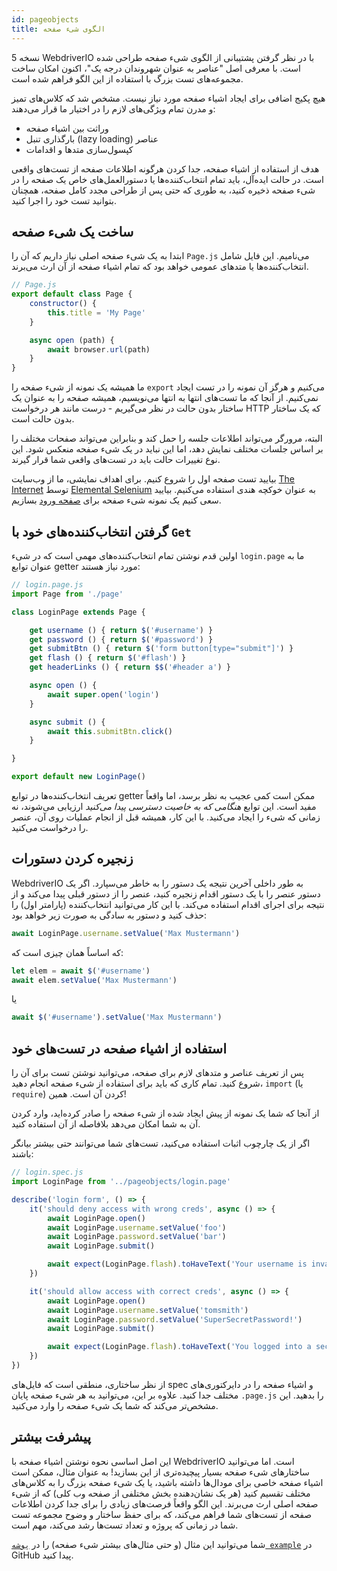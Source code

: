 ```yaml
---
id: pageobjects
title: الگوی شیء صفحه
---
```


نسخه 5 WebdriverIO با در نظر گرفتن پشتیبانی از الگوی شیء صفحه طراحی شده است. با معرفی اصل "عناصر به عنوان شهروندان درجه یک"، اکنون امکان ساخت مجموعه‌های تست بزرگ با استفاده از این الگو فراهم شده است.

هیچ پکیج اضافی برای ایجاد اشیاء صفحه مورد نیاز نیست. مشخص شد که کلاس‌های تمیز و مدرن تمام ویژگی‌های لازم را در اختیار ما قرار می‌دهند:

- وراثت بین اشیاء صفحه
- بارگذاری تنبل (lazy loading) عناصر
- کپسول‌سازی متدها و اقدامات

هدف از استفاده از اشیاء صفحه، جدا کردن هرگونه اطلاعات صفحه از تست‌های واقعی است. در حالت ایده‌آل، باید تمام انتخاب‌کننده‌ها یا دستورالعمل‌های خاص یک صفحه را در شیء صفحه ذخیره کنید، به طوری که حتی پس از طراحی مجدد کامل صفحه، همچنان بتوانید تست خود را اجرا کنید.

## ساخت یک شیء صفحه

ابتدا به یک شیء صفحه اصلی نیاز داریم که آن را `Page.js` می‌نامیم. این فایل شامل انتخاب‌کننده‌ها یا متدهای عمومی خواهد بود که تمام اشیاء صفحه از آن ارث می‌برند.

```js
// Page.js
export default class Page {
    constructor() {
        this.title = 'My Page'
    }

    async open (path) {
        await browser.url(path)
    }
}
```

ما همیشه یک نمونه از شیء صفحه را `export` می‌کنیم و هرگز آن نمونه را در تست ایجاد نمی‌کنیم. از آنجا که ما تست‌های انتها به انتها می‌نویسیم، همیشه صفحه را به عنوان یک ساختار بدون حالت در نظر می‌گیریم - درست مانند هر درخواست HTTP که یک ساختار بدون حالت است.

البته، مرورگر می‌تواند اطلاعات جلسه را حمل کند و بنابراین می‌تواند صفحات مختلف را بر اساس جلسات مختلف نمایش دهد، اما این نباید در یک شیء صفحه منعکس شود. این نوع تغییرات حالت باید در تست‌های واقعی شما قرار گیرند.

بیایید تست صفحه اول را شروع کنیم. برای اهداف نمایشی، ما از وب‌سایت [The Internet](http://the-internet.herokuapp.com) توسط [Elemental Selenium](http://elementalselenium.com) به عنوان خوکچه هندی استفاده می‌کنیم. بیایید سعی کنیم یک نمونه شیء صفحه برای [صفحه ورود](http://the-internet.herokuapp.com/login) بسازیم.

## گرفتن انتخاب‌کننده‌های خود با `Get`

اولین قدم نوشتن تمام انتخاب‌کننده‌های مهمی است که در شیء `login.page` ما به عنوان توابع getter مورد نیاز هستند:

```js
// login.page.js
import Page from './page'

class LoginPage extends Page {

    get username () { return $('#username') }
    get password () { return $('#password') }
    get submitBtn () { return $('form button[type="submit"]') }
    get flash () { return $('#flash') }
    get headerLinks () { return $$('#header a') }

    async open () {
        await super.open('login')
    }

    async submit () {
        await this.submitBtn.click()
    }

}

export default new LoginPage()
```

تعریف انتخاب‌کننده‌ها در توابع getter ممکن است کمی عجیب به نظر برسد، اما واقعاً مفید است. این توابع _هنگامی که به خاصیت دسترسی پیدا می‌کنید_ ارزیابی می‌شوند، نه زمانی که شیء را ایجاد می‌کنید. با این کار، همیشه قبل از انجام عملیات روی آن، عنصر را درخواست می‌کنید.

## زنجیره کردن دستورات

WebdriverIO به طور داخلی آخرین نتیجه یک دستور را به خاطر می‌سپارد. اگر یک دستور عنصر را با یک دستور اقدام زنجیره کنید، عنصر را از دستور قبلی پیدا می‌کند و از نتیجه برای اجرای اقدام استفاده می‌کند. با این کار می‌توانید انتخاب‌کننده (پارامتر اول) را حذف کنید و دستور به سادگی به صورت زیر خواهد بود:

```js
await LoginPage.username.setValue('Max Mustermann')
```

که اساساً همان چیزی است که:

```js
let elem = await $('#username')
await elem.setValue('Max Mustermann')
```

یا

```js
await $('#username').setValue('Max Mustermann')
```

## استفاده از اشیاء صفحه در تست‌های خود

پس از تعریف عناصر و متدهای لازم برای صفحه، می‌توانید نوشتن تست برای آن را شروع کنید. تمام کاری که باید برای استفاده از شیء صفحه انجام دهید، `import` (یا `require`) کردن آن است. همین!

از آنجا که شما یک نمونه از پیش ایجاد شده از شیء صفحه را صادر کرده‌اید، وارد کردن آن به شما امکان می‌دهد بلافاصله از آن استفاده کنید.

اگر از یک چارچوب اثبات استفاده می‌کنید، تست‌های شما می‌توانند حتی بیشتر بیانگر باشند:

```js
// login.spec.js
import LoginPage from '../pageobjects/login.page'

describe('login form', () => {
    it('should deny access with wrong creds', async () => {
        await LoginPage.open()
        await LoginPage.username.setValue('foo')
        await LoginPage.password.setValue('bar')
        await LoginPage.submit()

        await expect(LoginPage.flash).toHaveText('Your username is invalid!')
    })

    it('should allow access with correct creds', async () => {
        await LoginPage.open()
        await LoginPage.username.setValue('tomsmith')
        await LoginPage.password.setValue('SuperSecretPassword!')
        await LoginPage.submit()

        await expect(LoginPage.flash).toHaveText('You logged into a secure area!')
    })
})
```

از نظر ساختاری، منطقی است که فایل‌های spec و اشیاء صفحه را در دایرکتوری‌های مختلف جدا کنید. علاوه بر این، می‌توانید به هر شیء صفحه پایان `.page.js` را بدهید. این مشخص‌تر می‌کند که شما یک شیء صفحه را وارد می‌کنید.

## پیشرفت بیشتر

این اصل اساسی نحوه نوشتن اشیاء صفحه با WebdriverIO است. اما می‌توانید ساختارهای شیء صفحه بسیار پیچیده‌تری از این بسازید! به عنوان مثال، ممکن است اشیاء صفحه خاصی برای مودال‌ها داشته باشید، یا یک شیء صفحه بزرگ را به کلاس‌های مختلف تقسیم کنید (هر یک نشان‌دهنده بخش مختلفی از صفحه وب کلی) که از شیء صفحه اصلی ارث می‌برند. این الگو واقعاً فرصت‌های زیادی را برای جدا کردن اطلاعات صفحه از تست‌های شما فراهم می‌کند، که برای حفظ ساختار و وضوح مجموعه تست شما در زمانی که پروژه و تعداد تست‌ها رشد می‌کند، مهم است.

شما می‌توانید این مثال (و حتی مثال‌های بیشتر شیء صفحه) را در [`پوشه example`](https://github.com/webdriverio/webdriverio/tree/main/examples/pageobject) در GitHub پیدا کنید.